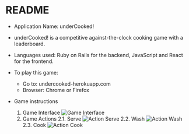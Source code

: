 # README

* Application Name: underCooked!

* underCooked! is a competitive against-the-clock cooking game with a leaderboard.

* Languages used: Ruby on Rails for the backend, JavaScript and React for the frontend.

* To play this game:
  - Go to: undercooked-herokuapp.com
  - Browser: Chrome or Firefox

* Game instructions
  1. Game Interface
    ![Game Interface](https://i.ibb.co/jkfgPSn/new-game-interface.png)
  2. Game Actions
  2.1. Serve
    ![Action Serve](https://i.ibb.co/k4Sc53Y/new-serve-action.png)
  2.2. Wash
    ![Action Wash](https://i.ibb.co/qDqDh0y/new-wash-action.png)
  2.3. Cook
    ![Action Cook](https://i.ibb.co/S0VDMCd/new-cook-action.png)
